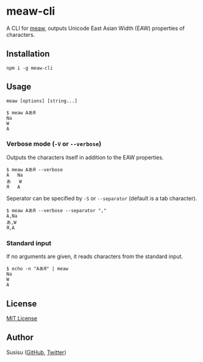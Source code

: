 # meaw-cli
A CLI for [meaw](https://github.com/susisu/meaw), outputs Unicode East Asian Width (EAW) properties of characters.

## Installation
``` shell
npm i -g meaw-cli
```

## Usage
```
meaw [options] [string...]
```

```
$ meaw AあЯ
Na
W
A
```

### Verbose mode (`-V` or `--verbose`)
Outputs the characters itself in addition to the EAW properties.

```
$ meaw AあЯ --verbose
A	Na
あ	W
Я	A
```

Seperator can be specified by `-S` or `--separator` (default is a tab character).

```
$ meaw AあЯ --verbose --separator ","
A,Na
あ,W
Я,A
```

### Standard input
If no arguments are given, it reads characters from the standard input.

```
$ echo -n "AあЯ" | meaw
Na
W
A
```

## License
[MIT License](http://opensource.org/licenses/mit-license.php)

## Author
Susisu ([GitHub](https://github.com/susisu), [Twitter](https://twitter.com/susisu2413))
